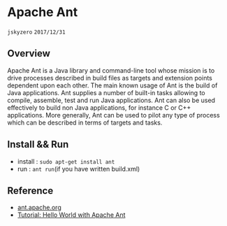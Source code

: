 # Apache Ant
`jskyzero` `2017/12/31`

## Overview
Apache Ant is a Java library and command-line tool whose mission is to drive processes described in build files as targets and extension points dependent upon each other. The main known usage of Ant is the build of Java applications. Ant supplies a number of built-in tasks allowing to compile, assemble, test and run Java applications. Ant can also be used effectively to build non Java applications, for instance C or C++ applications. More generally, Ant can be used to pilot any type of process which can be described in terms of targets and tasks.

## Install && Run

+ install : `sudo apt-get install ant`
+ run : `ant run`(if you have written build.xml)

## Reference

+ [ant.apache.org](http://ant.apache.org/)
+ [Tutorial: Hello World with Apache Ant](https://ant.apache.org/manual/tutorial-HelloWorldWithAnt.html)